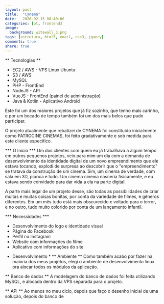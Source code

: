 ```yaml
---
layout: post
title:  "Cynema"
date:   2020-02-15 08:40:00
categories: [pt, frontend]
image:
  background: witewall_3.png
tags: [estrutura, html5, email, css3, jquery]
comments: true
share: true
---
```

** Tecnologias **
* EC2 / AWS - VPS Linux Ubuntu
* S3 / AWS
* MySQL
* PHP - FrontEnd
* NodeJS - API
* VueJS - FrontEnd (painel de administração)
* Java & Kotlin - Aplicativo Android


Este foi um dos maiores projetos que já fiz sozinho, que tenho mais carinho, e por um bocado de tempo também foi um dos mais belos que pude participar.

<!-- more -->
O projeto atualmente que rebatizei de CYNEMA foi constituido inicialmente como PATROCINE CINEMAS, foi feito gradativamente e sob medida para este cliente especifico.

*** O Inicio ***
Um dos clientes com quem eu já trabalhava a algum tempo em outros pequenos projetos, veio para mim um dia com a demanda de desenvolvimento da identidade digital de um novo empreendimento que ele estava tocando, explodi de surpresa ao descobrir que o "empreendimento" se tratava da construção de um cinema. Sim, um cinema de verdade, com sala em 3D, pipoca e tudo. Um cinema cinema nasceria fisicamente, e eu estava sendo convidado para dar vida a ela na parte digital.

A parte mais legal de um projeto desse, são todas as possibilidades de criar muitas e muitas coisas bonitas, por conta da variedade de  filmes, e gêneros diferentes. Em um mês tudo está mais obscurecido e voltado para o terror, e no outro, tudo muito colorido por conta de um lançamento infantil.

*** Necessidades ***
- Desenvolvimento do logo e identidade visual
- Página do Facebook
- Perfil no Instagram
- Website com informações do filme
- Aplicativo com informações do site


* Desenvolvimento *
** Ambiente **
Como também acabo por fazer na maioria dos meus projetos, elegi o ambiente de desenvolvimento linux pra alocar todos os módulos da aplicação. 


** Banco de dados **
A modelagem do banco de dados foi feita utilizando MySQL, e alocada dentro da VPS separada para o projeto.

** API **
Ao menos no meu ciclo, depois que faço o desenho inicial de uma solução, depois do banco de 
